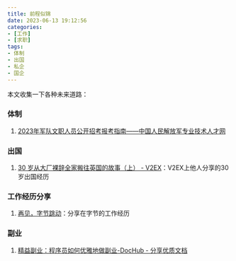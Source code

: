 ```yaml
---
title: 前程似锦
date: 2023-06-13 19:12:56
categories:
- [工作]
- [求职]
tags:
- 体制 
- 出国
- 私企
- 国企
---
```

本文收集一下各种未来道路：

### 体制
1. [2023年军队文职人员公开招考报考指南——中国人民解放军专业技术人才网](http://81rc.81.cn/sy/zczd_210285/16202914_2.html)

### 出国
1. [30 岁从大厂裸辞全家搬往英国的故事（上） - V2EX](https://v2ex.com/t/955368)：V2EX上他人分享的30岁出国经历

### 工作经历分享
1. [再见，字节跳动](https://mp.weixin.qq.com/s?__biz=MzU0OTE4MzYzMw==&mid=2247560168&idx=1&sn=821438e9c32c9bf44b9a5ed8e863385d&chksm=fbb06216ccc7eb00a0adc9e36796cfe1aa60bea95c5f4053ae2a59c58def18cb1c943f766536&scene=27)：分享在字节的工作经历

### 副业
1. [精益副业：程序员如何优雅地做副业-DocHub - 分享优质文档](https://www.dochub.wiki/jingyifuyechengxuyuanruheyouyadezuofuye/)